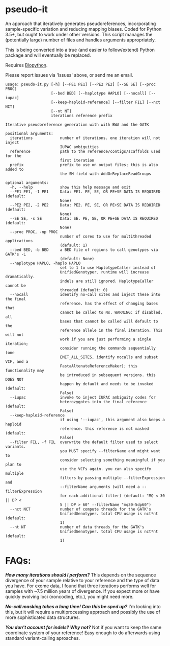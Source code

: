 # pseudo-it
An approach that iteratively generates pseudoreferences, incorporating sample-specific variation and reducing mapping biases. Coded for Python 3.5+, but ought to work under other versions. This script manages the (potentially large) number of files and handles arguments appropriately.

This is being converted into a true (and easier to follow/extend) Python package and will eventually be replaced.

Requires [Biopython][1].

Please report issues via 'Issues' above, or send me an email.

```
usage: pseudo-it.py [-h] [--PE1 PE1] [--PE2 PE2] [--SE SE] [--proc PROC]
                    [--bed BED] [--haplotype HAPLO] [--nocall] [--iupac]
                    [--keep-haploid-reference] [--filter FIL] [--nct NCT]
                    [--nt NT]
                    iterations reference prefix

Iterative pseudoreference generation with with BWA and the GATK

positional arguments:
  iterations            number of iterations. one iteration will not inject
                        IUPAC ambiguities
  reference             path to the reference/contigs/scaffolds used for the
                        first iteration
  prefix                prefix to use on output files; this is also added to
                        the SM field with AddOrReplaceReadGroups

optional arguments:
  -h, --help            show this help message and exit
  --PE1 PE1, -1 PE1     Data: PE1. PE, SE, OR PE+SE DATA IS REQUIRED (default:
                        None)
  --PE2 PE2, -2 PE2     Data: PE2. PE, SE, OR PE+SE DATA IS REQUIRED (default:
                        None)
  --SE SE, -s SE        Data: SE. PE, SE, OR PE+SE DATA IS REQUIRED (default:
                        None)
  --proc PROC, -np PROC
                        number of cores to use for multithreaded applications
                        (default: 1)
  --bed BED, -b BED     a BED file of regions to call genotypes via GATK's -L
                        (default: None)
  --haplotype HAPLO, -haplo HAPLO
                        set to 1 to use HaplotypeCaller instead of
                        UnifiedGenotyper. runtime will increase dramatically.
                        indels are still ignored. HaplotypeCaller cannot be
                        threaded (default: 0)
  --nocall              identify no-call sites and inject these into the final
                        reference. has the effect of changing bases that
                        cannot be called to Ns. WARNING: if disabled, all
                        bases that cannot be called will default to the
                        reference allele in the final iteration. This will not
                        work if you are just performing a single iteration;
                        consider running the commands sequentially (one
                        EMIT_ALL_SITES, identify nocalls and subset VCF, and a
                        FastaAltenateReferenceMaker); this functionality may
                        be introduced in subsequent versions. this DOES NOT
                        happen by default and needs to be invoked (default:
                        False)
  --iupac               invoke to inject IUPAC ambiguity codes for
                        heterozygotes into the final reference (default:
                        False)
  --keep-haploid-reference
                        if using '--iupac', this argument also keeps a haploid
                        reference. this reference is not masked (default:
                        False)
  --filter FIL, -f FIL  overwrite the default filter used to select variants.
                        you MUST specify --filterName and might want to
                        consider selecting something meaningful if you plan to
                        use the VCFs again. you can also specify multiple
                        filters by passing multiple --filterExpression and
                        --filterName arguments (will need a --filterExpression
                        for each additional filter) (default: "MQ < 30 || DP <
                        5 || DP > 60" --filterName "mq30-5dp60")
  --nct NCT             number of compute threads for the GATK's
                        UnifiedGenotyper. total CPU usage is nct*nt (default:
                        1)
  --nt NT               number of data threads for the GATK's
                        UnifiedGenotyper. total CPU usage is nct*nt (default:
                        1)
```
# FAQs:
***How many iterations should I perform?***
This depends on the sequence divergence of your sample relative to your reference and the type of data you have. For exome data, I found that three iterations performs well for samples with ~7.5 million years of divergence. If you expect more or have quickly evolving loci (noncoding, etc.), you might need more.

***No-call masking takes a long time! Can this be sped up?***
I'm looking into this, but it will require a multiprocessing approach and possibly the use of more sophisticated data structures.

***You don't account for indels? Why not?***
Not if you want to keep the same coordinate system of your reference! Easy enough to do afterwards using standard variant-calling aproaches.

[1]:http://biopython.org/wiki/Biopython
